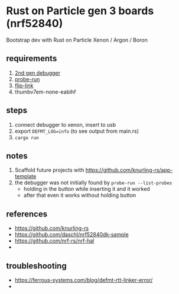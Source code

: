 Rust on Particle gen 3 boards (nrf52840)
===

Bootstrap dev with Rust on Particle Xenon / Argon / Boron

## requirements
1. [2nd gen debugger](https://github.com/particle-iot/debugger)
2. [probe-run](https://docs.rs/crate/probe-run/latest)
3. [flip-link](https://docs.rs/crate/flip-link/latest)
4. thumbv7em-none-eabihf

## steps
1. connect debugger to xenon, insert to usb
2. export `DEFMT_LOG=info` (to see output from main.rs)
3. `cargo run`

## notes
1. Scaffold future projects with https://github.com/knurling-rs/app-template
2. the debugger was not initially found by `probe-run --list-probes`
   - holding in the button while inserting it and it worked
   - after that even it works without holding button

## references
- https://github.com/knurling-rs
- https://github.com/daschl/nrf52840dk-sample
- https://github.com/nrf-rs/nrf-hal
- 

## troubleshooting
- https://ferrous-systems.com/blog/defmt-rtt-linker-error/
- 
